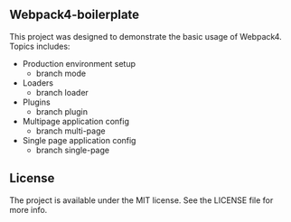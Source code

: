 ## Webpack4-boilerplate

This project was designed to demonstrate the basic usage of Webpack4. Topics includes:

- Production environment setup
  - branch mode
- Loaders
  - branch loader
- Plugins
   - branch plugin
- Multipage application config
  - branch multi-page
- Single page application config
  - branch single-page

## License

The project is available under the MIT license. See the LICENSE file for more info.
